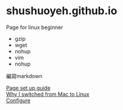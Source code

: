 # shushuoyeh.github.io
Page for linux beginner

- gzip
- wget
- nohup
- vim
- nohup

編寫markdown


[Page set up guide](https://northbei.medium.com/不用懂git也能用github-pages架設靜態網站並綁定網域-c60c02bc470c)  
[Why I switched from Mac to Linux](https://opensource.com/article/20/3/mac-linux)  
[Configure](https://codertw.com/程式語言/643856/)
